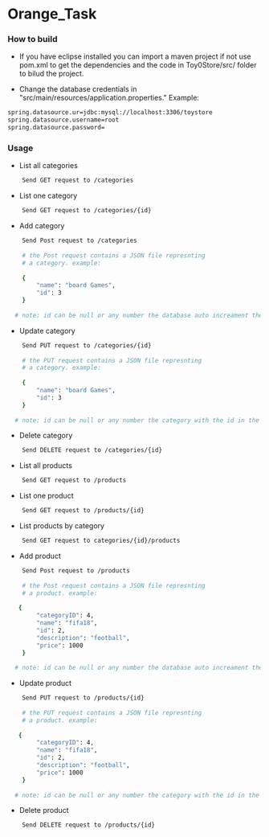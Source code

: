 # Orange_Task

### How to build

- If you have eclipse installed you can import a maven project if not use pom.xml to get the dependencies and the code in Toy0Store/src/ folder to bilud the project.

- Change the database credentials in "src/main/resources/application.properties." Example:
```sh
spring.datasource.ur=jdbc:mysql://localhost:3306/toystore
spring.datasource.username=root
spring.datasource.password=
```

### Usage 
- List all categories 
```sh
	Send GET request to /categories
```


- List one category  
```sh
	Send GET request to /categories/{id}
```
- Add category  
```sh
    Send Post request to /categories
    
    # the Post request contains a JSON file represnting
    # a category. example:  
    
    {
        "name": "board Games",
        "id": 3
    }
    
  # note: id can be null or any number the database auto increament the id
```
- Update category  
```sh
    Send PUT request to /categories/{id}
 	
    # the PUT request contains a JSON file represnting
    # a category. example:   
    
    {
        "name": "board Games",
        "id": 3
    }
    
  # note: id can be null or any number the category with the id in the url gets modified
```


- Delete category  
```sh
	Send DELETE request to /categories/{id}
````
- List all products
```sh
	Send GET request to /products
````
- List one product
```sh
	Send GET request to /products/{id}
````
- List products by category
```sh
	Send GET request to categories/{id}/products
````

- Add product  
```sh
    Send Post request to /products
    
    # the Post request contains a JSON file represnting
    # a product. example:  
    
   {
        "categoryID": 4,
        "name": "fifa18",
        "id": 2,
        "description": "football",
        "price": 1000
    }
    
  # note: id can be null or any number the database auto increament the id categoryID must be provided
```

- Update product  
```sh
    Send PUT request to /products/{id}
 	
    # the PUT request contains a JSON file represnting
    # a product. example:   
   
   {
        "categoryID": 4,
        "name": "fifa18",
        "id": 2,
        "description": "football",
        "price": 1000
    }
    
  # note: id can be null or any number the category with the id in the url gets modified
```

- Delete product  
```sh
	Send DELETE request to /products/{id}
````
